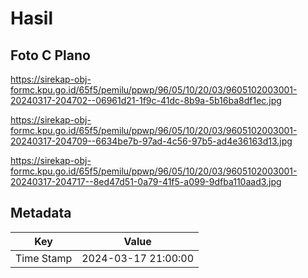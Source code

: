 # Hasil

## Foto C Plano

https://sirekap-obj-formc.kpu.go.id/65f5/pemilu/ppwp/96/05/10/20/03/9605102003001-20240317-204702--06961d21-1f9c-41dc-8b9a-5b16ba8df1ec.jpg

https://sirekap-obj-formc.kpu.go.id/65f5/pemilu/ppwp/96/05/10/20/03/9605102003001-20240317-204709--6634be7b-97ad-4c56-97b5-ad4e36163d13.jpg

https://sirekap-obj-formc.kpu.go.id/65f5/pemilu/ppwp/96/05/10/20/03/9605102003001-20240317-204717--8ed47d51-0a79-41f5-a099-9dfba110aad3.jpg


## Metadata

| Key        | Value               |
| ---------- | ------------------- |
| Time Stamp | 2024-03-17 21:00:00 |



